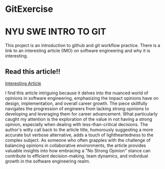 # GitExercise


# NYU SWE INTRO TO GIT

This project is an introduction to github and git workflow practice. There is a link to an interesting article (IMO) on software engineering and why it is interesting.

## Read this article!!

[Interesting Article](https://anthony-dandrea.medium.com/the-value-of-having-no-strong-opinion-in-software-engineering-26bea1ebc181)

I find this article intriguing because it delves into the nuanced world of opinions in software engineering, emphasizing the impact opinions have on design, implementation, and overall career growth. The piece skillfully navigates the progression of engineers from lacking strong opinions to developing and leveraging them for career advancement. What particularly caught my attention is the exploration of the value in not having a strong opinion, especially when dealing with less-than-critical decisions. The author's witty call back to the article title, humorously suggesting a more accurate but verbose alternative, adds a touch of lightheartedness to the complex subject. As someone who often grapples with the challenge of balancing opinions in collaborative environments, the article provides valuable insights into how embracing a "No Strong Opinion" stance can contribute to efficient decision-making, team dynamics, and individual growth in the software engineering realm.
